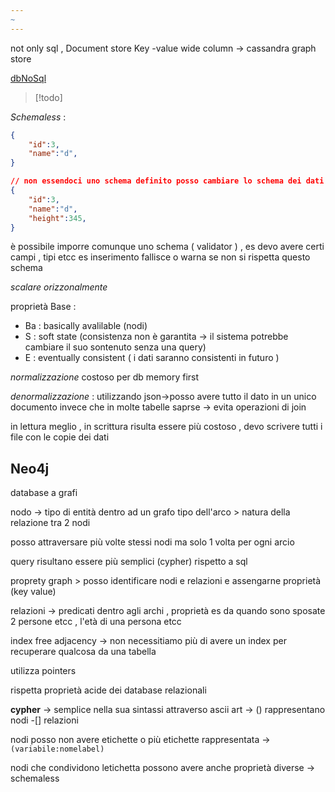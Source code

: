 ```yaml
---
~
---
```

not only sql , 
Document store 
Key -value
wide column -> cassandra
graph store 

[dbNoSql](https://www.ibm.com/it-it/topics/nosql-databases)

>[!todo] 

*Schemaless* : 
```json
{
	"id":3,
	"name":"d",
}

// non essendoci uno schema definito posso cambiare lo schema dei dati senza problemi
{
	"id":3,
	"name":"d",
	"height":345,
}
```

è possibile imporre comunque uno schema ( validator ) , es devo avere certi campi , tipi etcc 
es inserimento fallisce o warna se non si rispetta questo schema

*scalare orizzonalmente* 

proprietà Base :
+ Ba : basically avalilable (nodi)
+ S : soft state (consistenza non è garantita -> il sistema potrebbe cambiare il suo sontenuto senza una query)
+ E : eventually consistent ( i dati saranno consistenti in futuro )

*normalizzazione* costoso per db memory first 

*denormalizzazione* : utilizzando json->posso avere tutto il dato in un unico documento invece che in molte tabelle saprse -> evita operazioni di join

in lettura meglio , in scrittura risulta essere più costoso , devo scrivere tutti i file con le copie dei dati 

## Neo4j

database a grafi

nodo -> tipo di entità dentro ad un grafo 
tipo dell'arco > natura della relazione tra 2 nodi 

posso attraversare più volte stessi nodi ma solo 1 volta per ogni arcio

query risultano essere più semplici (cypher) rispetto a sql 

proprety graph > posso identificare nodi e relazioni e assengarne proprietà (key value)

relazioni -> predicati dentro agli archi , proprietà es da quando sono sposate 2 persone etcc , l'età di una persona etcc

index free adjacency -> non necessitiamo più di avere un index per recuperare qualcosa da una tabella 

utilizza pointers 

rispetta proprietà acide dei database relazionali 

**cypher** -> semplice nella sua sintassi attraverso ascii art -> () rappresentano nodi -[] relazioni

nodi posso non avere etichette o più etichette 
rappresentata -> `(variabile:nomelabel)`

nodi che condividono letichetta possono avere anche proprietà diverse -> schemaless

